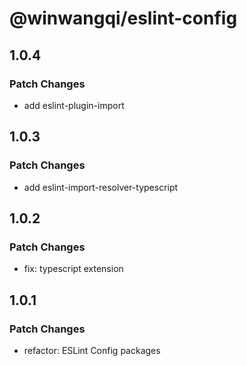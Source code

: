 # @winwangqi/eslint-config

## 1.0.4

### Patch Changes

- add eslint-plugin-import

## 1.0.3

### Patch Changes

- add eslint-import-resolver-typescript

## 1.0.2

### Patch Changes

- fix: typescript extension

## 1.0.1

### Patch Changes

- refactor: ESLint Config packages
